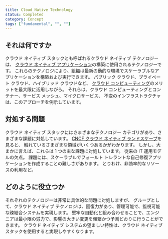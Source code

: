 ```yaml
---
title: Cloud Native Technology
status: Completed
category: Concept
tags: ["fundamental", "", ""]
---
```


## それは何ですか

クラウド ネイティブ スタックとも呼ばれるクラウド ネイティブ テクノロジーは、
[クラウド ネイティブ アプリケーション](/cloud-native-apps/)の構築に使用されるテクノロジーです。
これらのテクノロジにより、組織は最新の動的な環境でスケーラブルなアプリケーションを構築および実行できます。
パブリック クラウド、プライベート クラウド、ハイブリッド クラウドなど、
[クラウド コンピューティング](/cloud-computing/)のメリットを最大限に活用しながら。
それらは、クラウド コンピューティングとコンテナー、サービス メッシュ、マイクロサービス、
不変のインフラストラクチャは、このアプローチを例示しています。

## 対処する問題

クラウド ネイティブ スタックにはさまざまなテクノロジー カテゴリがあり、さまざまな課題に対処しています。
[CNCF クラウド ネイティブ ランドスケープ](https://landscape.cncf.io/)を見ると、
触れているさまざまな領域がいくつあるかがわかります。
しかし、大まかに言えば、これらは 1 つの主な課題に対処しています。
従来の IT 運用モデルの欠点。
課題には、スケーラブルでフォールト トレラントな自己修復アプリケーションを作成することの難しさがあります。
とりわけ、非効率的なリソースの利用など。

## どのように役立つか

それぞれのテクノロジーは非常に具体的な問題に対処しますが、
グループとして、クラウド ネイティブ テクノロジは、回復力があり、管理可能で、監視可能な疎結合システムを実現します。
堅牢な自動化と組み合わせることで、エンジニアは最小限の労力で、影響の大きい変更を頻繁かつ予測どおりに行うことができます。
クラウド ネイティブ システムの望ましい特性は、クラウド ネイティブ スタックを使用すると実現しやすくなります。
